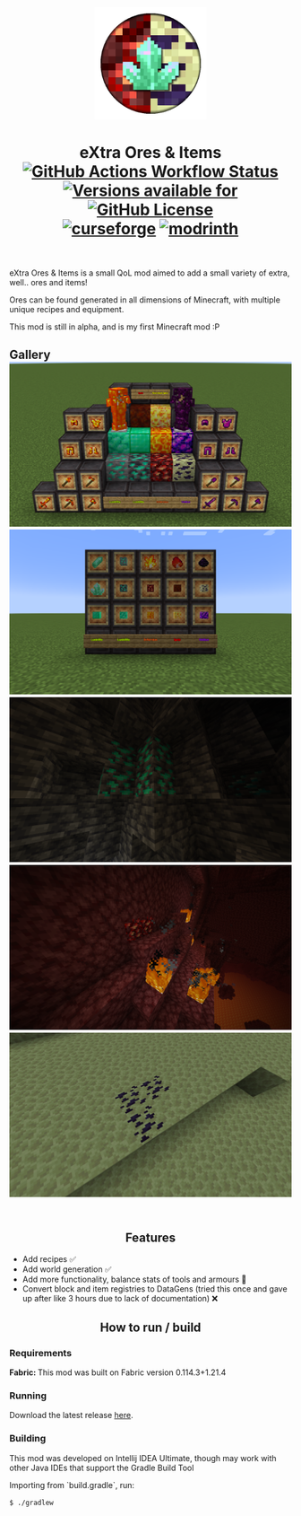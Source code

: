 <p align="center"><img src="./preview/icon.png" alt="Logo" width="200"></p>

<h1 align="center">eXtra Ores & Items <br>
    <a href="https://github.com/junyali/extra-ores/actions/workflows/build.yml"><img alt="GitHub Actions Workflow Status" src="https://img.shields.io/github/actions/workflow/status/junyali/extra-ores/build.yml?branch=1.21.4"></a>
    <a href="https://github.com/junyali/extra-ores/releases/"><img alt="Versions available for" src="https://img.shields.io/badge/Available_for-1.21.4_Fabric-rgb(255%2C0%2C0)"></a>
    <a href="https://github.com/junyali/extra-ores/blob/master/LICENSE"><img alt="GitHub License" src="https://img.shields.io/github/license/junyali/extra-ores"></a>
    <br>
    <a href="https://www.curseforge.com/minecraft/mc-mods/extra-ores-items"><img alt="curseforge" height="28" src="https://cdn.jsdelivr.net/npm/@intergrav/devins-badges@2/assets/compact/available/curseforge_vector.svg"></a>
    <a href="https://modrinth.com/mod/extra-ores-items"><img alt="modrinth" height="28" src="https://cdn.jsdelivr.net/npm/@intergrav/devins-badges@2/assets/compact/available/modrinth_vector.svg"></a>
    <br><br>
</h1>

<p>eXtra Ores & Items is a small QoL mod aimed to add a small variety of extra, well.. ores and items!</p>
<p>Ores can be found generated in all dimensions of Minecraft, with multiple unique recipes and equipment.</p>
<p>This mod is still in alpha, and is my first Minecraft mod :P</p>

<h2>Gallery <br>
    <img alt="Main Showcase" src="./preview/demo_main.png">
    <img alt="Items" src="./preview/demo_items.png">
    <img alt="Luminitite Ores" src="./preview/demo_luminitite.png">
    <img alt="Infernium Ores" src="./preview/demo_infernium.png">
    <img alt="Voidium Ores" src="./preview/demo_voidium.png">
    <br><br>
</h2>

<h2 align="center">Features <br></h2>
<ul>
    <li>Add recipes ✅</li>
    <li>Add world generation ✅</li>
    <li>Add more functionality, balance stats of tools and armours 🔨</li>
    <li>Convert block and item registries to DataGens (tried this once and gave up after like 3 hours due to lack of documentation) ❌</li>
</ul>

<h2 align="center">How to run / build <br></h2>
<h3>Requirements</h3>
<p><b>Fabric: </b>This mod was built on Fabric version 0.114.3+1.21.4</p>
<h3>Running</h3>
<p>Download the latest release <a href="https://github.com/junyali/extra-ores/releases">here</a>.</p>
<h3>Building</h3>
<p>This mod was developed on Intellij IDEA Ultimate, though may work with other Java IDEs that support the Gradle Build Tool</p>
<p>Importing from `build.gradle`, run:</p>

```console
$ ./gradlew
```
